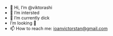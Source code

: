 - 👋 Hi, I’m @viktorashi
- 👀 I’m intersted
- 🌱 I’m currently dick
- I’m looking 👀
- 📫 How to reach me: ioanvictorstan@gmail.com


